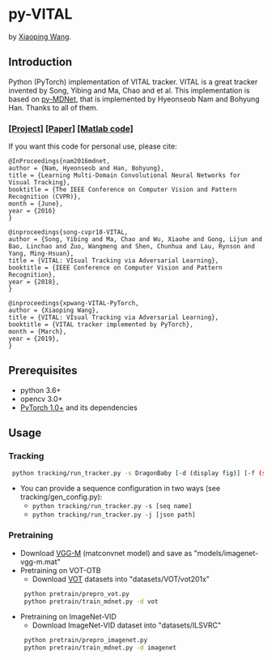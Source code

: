 # py-VITAL
by [Xiaoping Wang](http://blog.keeplearning.group/about/).  
## Introduction
Python (PyTorch) implementation of VITAL tracker. VITAL is a great tracker invented by Song, Yibing and Ma, Chao and et al. This implementation is based on [py-MDNet](https://github.com/HyeonseobNam/py-MDNet), that is implemented by Hyeonseob Nam and Bohyung Han. Thanks to all of them.  

### [[Project]](https://ybsong00.github.io/cvpr18_tracking/index.html) [[Paper]](https://arxiv.org/pdf/1804.04273.pdf) [[Matlab code]](https://github.com/ybsong00/Vital_release)  

If you want this code for personal use, please cite:   

    @InProceedings{nam2016mdnet,
    author = {Nam, Hyeonseob and Han, Bohyung},
    title = {Learning Multi-Domain Convolutional Neural Networks for Visual Tracking},
    booktitle = {The IEEE Conference on Computer Vision and Pattern Recognition (CVPR)},
    month = {June},
    year = {2016}
    }  
    
    @inproceedings{song-cvpr18-VITAL,
    author = {Song, Yibing and Ma, Chao and Wu, Xiaohe and Gong, Lijun and Bao, Linchao and Zuo, Wangmeng and Shen, Chunhua and Lau, Rynson and Yang, Ming-Hsuan}, 
    title = {VITAL: VIsual Tracking via Adversarial Learning}, 
    booktitle = {IEEE Conference on Computer Vision and Pattern Recognition},    
    year = {2018},
    }  
      
    @inproceedings{xpwang-VITAL-PyTorch,
    author = {Xiaoping Wang}, 
    title = {VITAL: VIsual Tracking via Adversarial Learning}, 
    booktitle = {VITAL tracker implemented by PyTorch}, 
    month = {March},
    year = {2019},
    }  

## Prerequisites
- python 3.6+
- opencv 3.0+
- [PyTorch 1.0+](http://pytorch.org/) and its dependencies

## Usage

### Tracking
```bash
 python tracking/run_tracker.py -s DragonBaby [-d (display fig)] [-f (save fig)]
```
 - You can provide a sequence configuration in two ways (see tracking/gen_config.py):
   - ```python tracking/run_tracker.py -s [seq name]```
   - ```python tracking/run_tracker.py -j [json path]```

### Pretraining
 - Download [VGG-M](http://www.vlfeat.org/matconvnet/models/imagenet-vgg-m.mat) (matconvnet model) and save as "models/imagenet-vgg-m.mat"
 - Pretraining on VOT-OTB
   - Download [VOT](http://www.votchallenge.net/) datasets into "datasets/VOT/vot201x"
    ``` bash
     python pretrain/prepro_vot.py
     python pretrain/train_mdnet.py -d vot
    ```
 - Pretraining on ImageNet-VID
   - Download ImageNet-VID dataset into "datasets/ILSVRC"
    ``` bash
     python pretrain/prepro_imagenet.py
     python pretrain/train_mdnet.py -d imagenet
    ```
